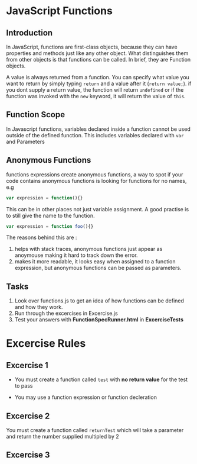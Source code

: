 # JavaScript Functions

## Introduction
In JavaScript, functions are first-class objects, because they can have properties 
and methods just like any other object. What distinguishes them from other 
objects is that functions can be called. In brief, they are Function objects.

A value is always returned from a function. You can specify what value you want to return 
by simply typing `return` and a value after it (`return value;`). if you dont supply a return value, 
the function will return `undefined` or if the function was invoked with the `new` keyword, 
it will return the value of `this`.

## Function Scope
In Javascript functions, variables declared inside a function cannot be used outside of the defined function.
This includes variables declared with ``var`` and Parameters 

## Anonymous Functions
functions expressions create anonymous functions, a way to spot if your code contains anonymous functions is looking for functions for no 
names, e.g 

```Javascript
var expression = function(){}
```

This can be in other places not just variable assignment. A good practise is to still give the name to the function.

```JavaScript
var expression = function foo(){}
```

The reasons behind this are : 
1. helps with stack traces, anonymous functions just appear as anoymouse making it hard to track down the error.
2. makes it more readable, it looks easy when assigned to a function expression, but anonymous functions can be passed as parameters.

## Tasks

1. Look over functions.js to get an idea of how functions can be defined and how they work.
2. Run through the excercises in Excercise.js
3. Test your answers with **FunctionSpecRunner.html** in **ExcerciseTests**

# Excercise Rules

## Excercise 1
* You must create a function called ``test`` with **no return value** for the test to pass

* You may use a function expression or function decleration

## Excercise 2 

You must create a function called ``returnTest`` which will take a parameter and return the number supplied multipled by 2

## Excercise 3







